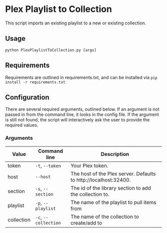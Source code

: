 # Plex Playlist to Collection

This script imports an existing playlist to a new or existing collection.

## Usage

`python PlexPlaylistToCollection.py [args]`

## Requirements

Requirements are outlined in requirements.txt, and can be installed via `pip install -r requirements.txt`

## Configuration

There are several required arguments, outlined below. If an argument is not passed in from the command line, it looks in the config file. If the argument is still not found, the script will interactively ask the user to provide the required values.

### Arguments

Value | Command line | Description
---|---|---
token | `-t`, `--token` | Your Plex token.
host | `--host` | The host of the Plex server. Defaults to http://localhost:32400.
section | `-s`, `--section` | The id of the library section to add the collection to.
playlist | `-p`, `--playlist` | The name of the playlist to pull items from
collection | `-c`, `--collection` | The name of the collection to create/add to
